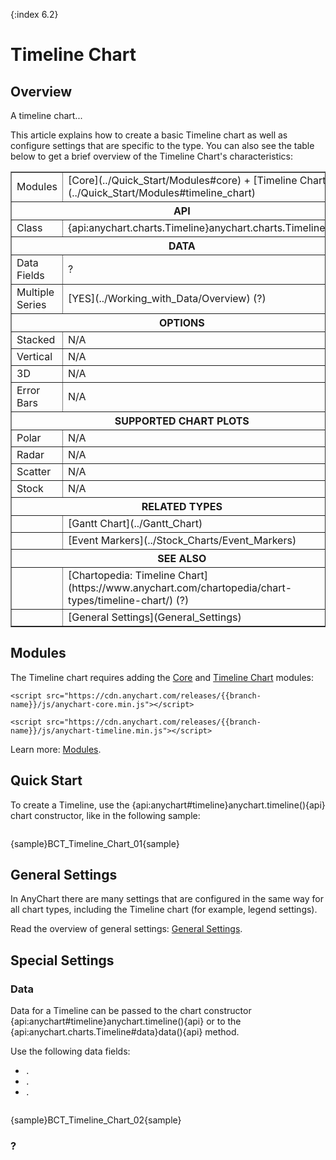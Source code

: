 {:index 6.2}
# Timeline Chart

## Overview

A timeline chart...

This article explains how to create a basic Timeline chart as well as configure settings that are specific to the type. You can also see the table below to get a brief overview of the Timeline Chart's characteristics:

<table border="1" class="seriesTABLE">
<tr><td>Modules</td><td>[Core](../Quick_Start/Modules#core) + [Timeline Chart](../Quick_Start/Modules#timeline_chart)</td></tr>
<tr><th colspan=2>API</th></tr>
<tr><td>Class</td><td>{api:anychart.charts.Timeline}anychart.charts.Timeline{api}</td></tr>
<tr><th colspan=2>DATA</th></tr>
<tr><td>Data Fields</td><td>?</td></tr>
<tr><td>Multiple Series</td><td>[YES](../Working_with_Data/Overview) (?)</td></tr>
<tr><th colspan=2>OPTIONS</th></tr>
<tr><td>Stacked</td><td>N/A</td></tr>
<tr><td>Vertical</td><td>N/A</td></tr>
<tr><td>3D</td><td>N/A</td></tr>
<tr><td>Error Bars</td><td>N/A</td></tr>
<tr><th colspan=2>SUPPORTED CHART PLOTS</th></tr>
<tr><td>Polar</td><td>N/A</td></tr>
<tr><td>Radar</td><td>N/A</td></tr>
<tr><td>Scatter</td><td>N/A</td></tr>
<tr><td>Stock</td><td>N/A</td></tr>
<tr><th colspan=2>RELATED TYPES</th></tr>
<tr><td></td><td>[Gantt Chart](../Gantt_Chart)</td></tr>
<tr><td></td><td>[Event Markers](../Stock_Charts/Event_Markers)</td></tr>
<tr><th colspan=2>SEE ALSO</th></tr>
<tr><td></td><td>[Chartopedia: Timeline Chart](https://www.anychart.com/chartopedia/chart-types/timeline-chart/) (?)</td></tr>
<tr><td></td><td>[General Settings](General_Settings)</td></tr>
</table>

## Modules

The Timeline chart requires adding the [Core](../Quick_Start/Modules#core) and [Timeline Chart](../Quick_Start/Modules#timeline_chart) modules:

```
<script src="https://cdn.anychart.com/releases/{{branch-name}}/js/anychart-core.min.js"></script>
```

```
<script src="https://cdn.anychart.com/releases/{{branch-name}}/js/anychart-timeline.min.js"></script>
```

Learn more: [Modules](../Quick_Start/Modules).


## Quick Start

To create a Timeline, use the {api:anychart#timeline}anychart.timeline(){api} chart constructor, like in the following sample:

```

```

{sample}BCT\_Timeline\_Chart\_01{sample}

## General Settings

In AnyChart there are many settings that are configured in the same way for all chart types, including the Timeline chart (for example, legend settings).

Read the overview of general settings: [General Settings](General_Settings).

## Special Settings

### Data

Data for a Timeline can be passed to the chart constructor {api:anychart#timeline}anychart.timeline(){api} or to the {api:anychart.charts.Timeline#data}data(){api} method.

Use the following data fields:

* `.`
* `.`
* `.`


```

```

{sample}BCT\_Timeline\_Chart\_02{sample}

### ?